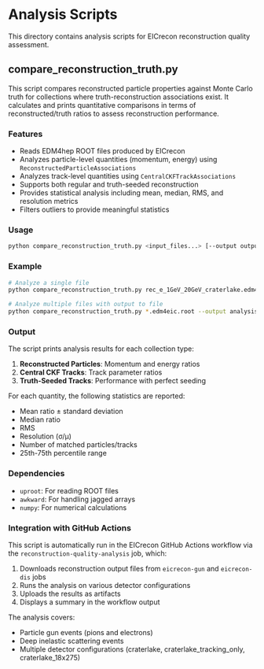 # Analysis Scripts

This directory contains analysis scripts for EICrecon reconstruction quality assessment.

## compare_reconstruction_truth.py

This script compares reconstructed particle properties against Monte Carlo truth for collections where truth-reconstruction associations exist. It calculates and prints quantitative comparisons in terms of reconstructed/truth ratios to assess reconstruction performance.

### Features

- Reads EDM4hep ROOT files produced by EICrecon
- Analyzes particle-level quantities (momentum, energy) using `ReconstructedParticleAssociations`
- Analyzes track-level quantities using `CentralCKFTrackAssociations`
- Supports both regular and truth-seeded reconstruction
- Provides statistical analysis including mean, median, RMS, and resolution metrics
- Filters outliers to provide meaningful statistics

### Usage

```bash
python compare_reconstruction_truth.py <input_files...> [--output output.txt]
```

### Example

```bash
# Analyze a single file
python compare_reconstruction_truth.py rec_e_1GeV_20GeV_craterlake.edm4eic.root

# Analyze multiple files with output to file
python compare_reconstruction_truth.py *.edm4eic.root --output analysis_results.txt
```

### Output

The script prints analysis results for each collection type:

1. **Reconstructed Particles**: Momentum and energy ratios
2. **Central CKF Tracks**: Track parameter ratios
3. **Truth-Seeded Tracks**: Performance with perfect seeding

For each quantity, the following statistics are reported:
- Mean ratio ± standard deviation
- Median ratio
- RMS
- Resolution (σ/μ)
- Number of matched particles/tracks
- 25th-75th percentile range

### Dependencies

- `uproot`: For reading ROOT files
- `awkward`: For handling jagged arrays
- `numpy`: For numerical calculations

### Integration with GitHub Actions

This script is automatically run in the EICrecon GitHub Actions workflow via the `reconstruction-quality-analysis` job, which:

1. Downloads reconstruction output files from `eicrecon-gun` and `eicrecon-dis` jobs
2. Runs the analysis on various detector configurations
3. Uploads the results as artifacts
4. Displays a summary in the workflow output

The analysis covers:
- Particle gun events (pions and electrons)
- Deep inelastic scattering events  
- Multiple detector configurations (craterlake, craterlake_tracking_only, craterlake_18x275)